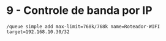 # 9 - Controle de banda por IP

``` 
/queue simple add max-limit=768k/768k name=Roteador-WIFI target=192.168.10.30/32
```